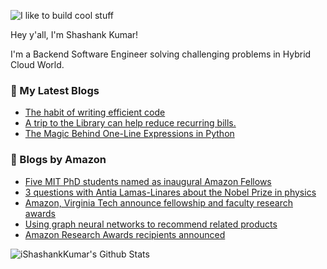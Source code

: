 ![I like to build cool stuff](https://res.cloudinary.com/dt8g3rhcy/image/upload/v1595929574/i_like_to_build_cool_shit._1_nzbwjh.png)

Hey y'all, I'm Shashank Kumar! 

I'm a Backend Software Engineer solving challenging problems in Hybrid Cloud World.

### 📕 My Latest Blogs
<!-- BLOG-POST-LIST:START -->
- [The habit of writing efficient code](https://medium.com/@ishashankkumar/the-habit-of-writing-efficient-code-153b05f04269?source=rss-d24dda280d5f------2)
- [A trip to the Library can help reduce recurring bills.](https://medium.com/swlh/a-trip-to-the-library-can-help-reduce-recurring-bills-23bca495cdf5?source=rss-d24dda280d5f------2)
- [The Magic Behind One-Line Expressions in Python](https://medium.com/swlh/the-magic-behind-one-line-expressions-in-python-816c10180c5c?source=rss-d24dda280d5f------2)
<!-- BLOG-POST-LIST:END -->

### 📕 Blogs by Amazon
<!-- AMAZON-BLOG-POST-LIST:START -->
- [Five MIT PhD students named as inaugural Amazon Fellows](https://www.amazon.science/latest-news/five-mit-phd-students-named-as-inaugural-amazon-fellows)
- [3 questions with Antia Lamas-Linares about the Nobel Prize in physics](https://www.amazon.science/blog/3-questions-with-antia-lamas-linares-about-the-nobel-prize-in-physics)
- [Amazon, Virginia Tech announce fellowship and faculty research awards](https://www.amazon.science/latest-news/amazon-and-virginia-tech-announce-inaugural-fellowship-and-faculty-research-award-recipients)
- [Using graph neural networks to recommend related products](https://www.amazon.science/blog/using-graph-neural-networks-to-recommend-related-products)
- [Amazon Research Awards recipients announced](https://www.amazon.science/research-awards/program-updates/fall-2021-and-winter-2022-amazon-research-awards-recipients-announced)
<!-- AMAZON-BLOG-POST-LIST:END -->



<img align="center" alt="iShashankKumar's Github Stats" src="https://github-readme-stats.vercel.app/api?username=ishashankkumar&show_icons=true&hide_border=true" />
